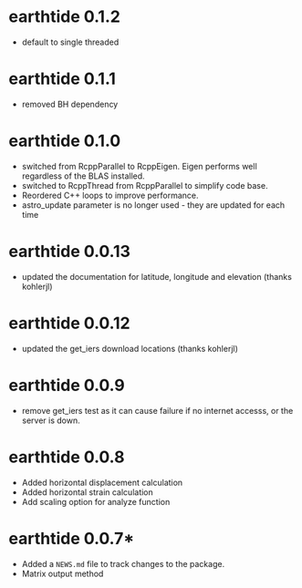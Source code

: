 # earthtide 0.1.2

* default to single threaded

# earthtide 0.1.1

* removed BH dependency

# earthtide 0.1.0

* switched from RcppParallel to RcppEigen. Eigen performs well regardless 
of the BLAS installed.
* switched to RcppThread from RcppParallel to simplify code base.
* Reordered C++ loops to improve performance.
* astro_update parameter is no longer used - they are updated for each time

# earthtide 0.0.13
* updated the documentation for latitude, longitude and elevation (thanks kohlerjl)

# earthtide 0.0.12

* updated the get_iers download locations (thanks kohlerjl)

# earthtide 0.0.9

* remove get_iers test as it can cause failure if no internet accesss, or the server is down.

# earthtide 0.0.8

* Added horizontal displacement calculation
* Added horizontal strain calculation
* Add scaling option for analyze function

# earthtide 0.0.7*

* Added a `NEWS.md` file to track changes to the package.
* Matrix output method
